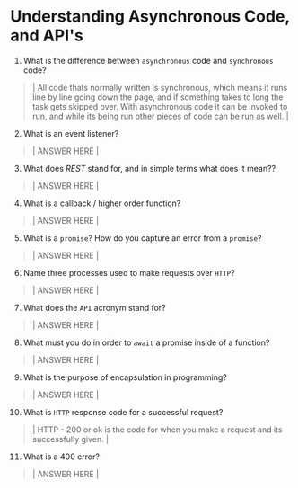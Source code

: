 # Understanding Asynchronous Code, and API's
01. What is the difference between `asynchronous` code and `synchronous` code?

  > | All code thats normally written is synchronous, which means it runs line by line going down the page, and if something takes to long the task gets skipped over. With asynchronous code it can be invoked to run, and while its being run other pieces of code can be run as well. |

02. What is an event listener?

  > | ANSWER HERE |

03. What does *REST* stand for, and in simple terms what does it mean??

  > | ANSWER HERE |

04. What is a callback / higher order function?

  > | ANSWER HERE |

05. What is a `promise`? How do you capture an error from a `promise`?

  > | ANSWER HERE |

06. Name three processes used to make requests over `HTTP`?

  > | ANSWER HERE |

07. What does the `API` acronym stand for?

  > | ANSWER HERE |

08. What must you do in order to `await` a promise inside of a function?

  > | ANSWER HERE |

09. What is the purpose of encapsulation in programming?

  > | ANSWER HERE |

10. What is `HTTP` response code for a successful request?

  > | HTTP - 200 or ok is the code for when you make a request and its successfully given. |

11. What is a 400 error?

  > | ANSWER HERE |
